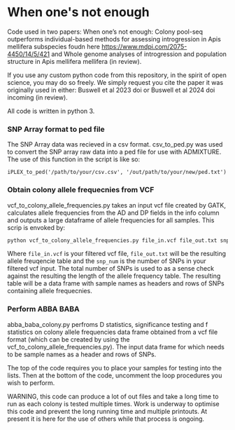 # When one's not enough
Code used in two papers:  When one’s not enough: Colony pool-seq outperforms individual-based methods for assessing introgression in Apis mellifera subspecies foudn here https://www.mdpi.com/2075-4450/14/5/421 and Whole genome analyses of introgression and population structure in Apis mellifera mellifera (in review).

If you use any custom python code from this repository, in the spirit of open science, you may do so freely. We simply request you cite the paper it was originally used in either: Buswell et al 2023 doi or Buswell et al 2024 doi incoming (in review).

All code is written in python 3.

### SNP Array format to ped file
The SNP Array data was recieved in a csv format. csv_to_ped.py was used to convert the SNP array raw data into a ped file for use with ADMIXTURE. The use of this function in the script is like so:

```
iPLEX_to_ped('/path/to/your/csv.csv', '/out/path/to/your/new/ped.txt')
```

### Obtain colony allele frequecnies from VCF

vcf_to_colony_allele_frequencies.py takes an input vcf file created by GATK, calculates allele frequencies from the AD and DP fields in the info column and outputs a large dataframe of allele frequencies for all samples. This scrip is envoked by:
```bash
python vcf_to_colony_allele_frequencies.py file_in.vcf file_out.txt snp_num
```
Where ```file_in.vcf``` is your filtered vcf file, ```file_out.txt``` will be the resulting allele freuqencie table and the ```snp_num``` is the number of SNPs in your filtered vcf input. The total number of SNPs is used to as a sense check against the resulting the length of the allele frequency table. The resulting table will be a data frame with sample names as headers and rows of SNPs containing allele frequecnies.

### Perform ABBA BABA

abba_baba_colony.py perfroms D statistics, significance testing and f statistics on colony allele frequencies data frame obtained from a vcf file format (which can be created by using the vcf_to_colony_allele_frequencies.py). The input data frame for which needs to be sample names as a header and rows of SNPs.

The top of the code requires you to place your samples for testing into the lists. Then at the bottom of the code, uncomment the loop procedures you wish to perform. 

WARNING, this code can produce a lot of out files and take a long time to run as each colony is tested multiple times. Work is underway to optimise this code and prevent the long running time and multiple printouts. At present it is here for the use of others while that process is ongoing. 
